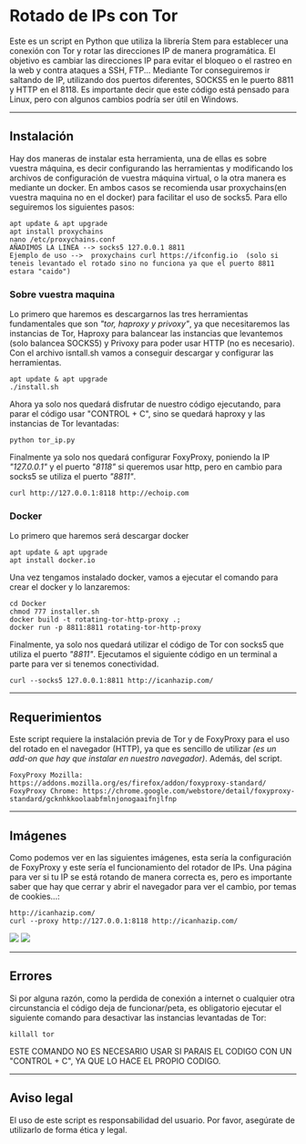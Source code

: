 # Rotado de IPs con Tor

Este es un script en Python que utiliza la librería Stem para establecer una conexión con Tor y rotar las direcciones IP de manera programática. El objetivo es cambiar las direcciones IP para evitar el bloqueo o el rastreo en la web y contra ataques a SSH, FTP... Mediante Tor conseguiremos ir saltando de IP, utilizando dos puertos diferentes, SOCKS5 en le puerto 8811 y HTTP en el 8118. Es importante decir que este código está pensado para Linux, pero con algunos cambios podría ser útil en Windows.
_________________________________________________________________________________________________________________________________________________________________________________________
## Instalación

Hay dos maneras de instalar esta herramienta, una de ellas es sobre vuestra máquina, es decir configurando las herramientas y modificando los archivos de configuración de vuestra máquina virtual, o la otra manera es mediante un docker. En ambos casos se recomienda usar proxychains(en vuestra maquina no en el docker) para facilitar el uso de socks5. Para ello seguiremos los siguientes pasos:

```
apt update & apt upgrade
apt install proxychains
nano /etc/proxychains.conf
AÑADIMOS LA LINEA --> socks5 127.0.0.1 8811
Ejemplo de uso -->  proxychains curl https://ifconfig.io  (solo si teneis levantado el rotado sino no funciona ya que el puerto 8811 estara "caido")
```

### Sobre vuestra maquina
Lo primero que haremos es descargarnos las tres herramientas fundamentales que son _"tor, haproxy y privoxy"_, ya que necesitaremos las instancias de Tor, Haproxy para balancear las instancias que levantemos (solo balancea SOCKS5) y Privoxy para poder usar HTTP (no es necesario). Con el archivo isntall.sh vamos a conseguir descargar y configurar las herramientas.

```
apt update & apt upgrade
./install.sh
```

Ahora ya solo nos quedará disfrutar de nuestro código ejecutando, para parar el código usar "CONTROL + C", sino se quedará haproxy y las instancias de Tor levantadas:

```
python tor_ip.py
```

Finalmente ya solo nos quedará configurar FoxyProxy, poniendo la IP _"127.0.0.1"_ y el puerto _"8118"_ si queremos usar http, pero en cambio para socks5 se utiliza el puerto _"8811"_.

```
curl http://127.0.0.1:8118 http://echoip.com
```
### Docker
Lo primero que haremos será descargar docker
```
apt update & apt upgrade
apt install docker.io
```

Una vez tengamos instalado docker, vamos a ejecutar el comando para crear el docker y lo lanzaremos:

```
cd Docker
chmod 777 installer.sh
docker build -t rotating-tor-http-proxy .;
docker run -p 8811:8811 rotating-tor-http-proxy
```

Finalmente, ya solo nos quedará utilizar el código de Tor con socks5 que utiliza el puerto _"8811"_. Ejecutamos el siguiente código en un terminal a parte para ver si tenemos conectividad.

```
curl --socks5 127.0.0.1:8811 http://icanhazip.com/
```
_________________________________________________________________________________________________________________________________________________________________________________________
## Requerimientos

Este script requiere la instalación previa de Tor y de FoxyProxy para el uso del rotado en el navegador (HTTP), ya que es sencillo de utilizar _(es un add-on que hay que instalar en nuestro navegador)_. Además, del script.
```
FoxyProxy Mozilla: https://addons.mozilla.org/es/firefox/addon/foxyproxy-standard/
FoxyProxy Chrome: https://chrome.google.com/webstore/detail/foxyproxy-standard/gcknhkkoolaabfmlnjonogaaifnjlfnp
```
_________________________________________________________________________________________________________________________________________________________________________________________
## Imágenes
Como podemos ver en las siguientes imágenes, esta sería la configuración de FoxyProxy y este sería el funcionamiento del rotador de IPs. Una página para ver si tu IP se está rotando de manera correcta es, pero es importante saber que hay que cerrar y abrir el navegador para ver el cambio, por temas de cookies...:

```
http://icanhazip.com/
curl --proxy http://127.0.0.1:8118 http://icanhazip.com/ 
```

![](https://github.com/aldekoa15/IP-Rotator/blob/main/Images/FoxyProxy.PNG?raw=true)
![](https://github.com/aldekoa15/IP-Rotator/blob/main/Images/Example.PNG?raw=true)

_________________________________________________________________________________________________________________________________________________________________________________________
## Errores

Si por alguna razón, como la perdida de conexión a internet o cualquier otra circunstancia el código deja de funcionar/peta, es obligatorio ejecutar el siguiente comando para desactivar las instancias levantadas de Tor:

```
killall tor
```

ESTE COMANDO NO ES NECESARIO USAR SI PARAIS EL CODIGO CON UN "CONTROL + C", YA QUE LO HACE EL PROPIO CODIGO.
_________________________________________________________________________________________________________________________________________________________________________________________
## Aviso legal

El uso de este script es responsabilidad del usuario. Por favor, asegúrate de utilizarlo de forma ética y legal.
